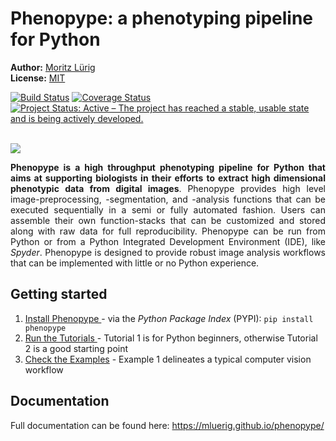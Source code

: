 # Phenopype: a phenotyping pipeline for Python

**Author:** [Moritz Lürig](https://luerig.net)<br/>
**License:** [MIT](https://opensource.org/licenses/MIT)

<!-- badges: start -->

[![Build Status](https://travis-ci.org/mluerig/phenopype.svg?branch=master)](https://travis-ci.org/mluerig/phenopype)
[![Coverage Status](https://coveralls.io/repos/github/mluerig/phenopype/badge.svg?branch=master)](https://coveralls.io/github/mluerig/phenopype)
[![Project Status: Active – The project has reached a stable, usable state and is being actively developed.](http://www.repostatus.org/badges/latest/active.svg)](http://www.repostatus.org/#active)

<!-- badges: end -->

<br>
<img src="https://raw.githubusercontent.com/mluerig/phenopype/master/assets/logo.png">

<div align="justify">

<strong>Phenopype is a high throughput phenotyping pipeline for Python that aims at supporting biologists in their efforts to extract high dimensional phenotypic data from digital images</strong>. Phenopype provides high level image-preprocessing, -segmentation, and -analysis functions that can be executed sequentially in a semi or fully automated fashion. Users can assemble their own function-stacks that can be customized and stored along with raw data for full reproducibility. Phenopype can be run from Python or from a Python Integrated Development Environment (IDE), like <i>Spyder</i>. Phenopype is designed to provide robust image analysis workflows that can be implemented with little or no Python experience.<br>

</div>

## Getting started
<ol>
<li><a href="https://mluerig.github.io/phenopype/installation.html">Install Phenopype </a> - via the <i>Python Package Index</i> (PYPI): <code>pip install phenopype</code></li> 
<li><a href="https://mluerig.github.io/phenopype/tutorial_0.html">Run the Tutorials </a> - Tutorial 1 is for Python beginners, otherwise Tutorial 2 is a good starting point </li>
<li><a href="https://mluerig.github.io/phenopype/index.html#examples">Check the Examples</a> - Example 1 delineates a typical computer vision workflow </li>
</ol>

## Documentation
Full documentation can be found here: https://mluerig.github.io/phenopype/
